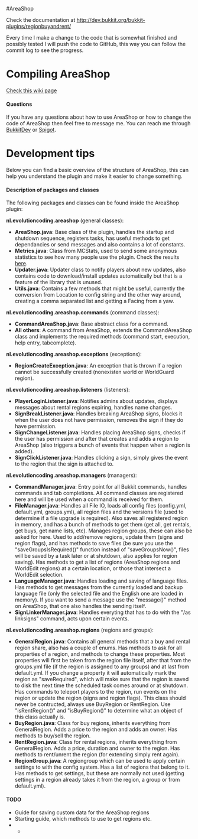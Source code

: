 #AreaShop

Check the documentation at http://dev.bukkit.org/bukkit-plugins/regionbuyandrent/

Every time I make a change to the code that is somewhat finished and possibly tested I will push the code to GitHub, this way you can follow the commit log to see the progress.

# Compiling AreaShop
[Check this wiki page](https://github.com/NLthijs48/AreaShop/wiki/Compiling-AreaShop)

#### Questions
If you have any questions about how to use AreaShop or how to change the code of AreaShop then feel free to message me. You can reach me through [BukkitDev](http://dev.bukkit.org/profiles/NLThijs48/) or [Spigot](http://www.spigotmc.org/members/nlthijs48.15658/).

# Development tips
Below you can find a basic overview of the structure of AreaShop, this can help you understand the plugin and make it easier to change something.

#### Description of packages and classes
The following packages and classes can be found inside the AreaShop plugin:

**nl.evolutioncoding.areashop** (general classes):
- **AreaShop.java**: Base class of the plugin, handles the startup and shutdown sequence, registers tasks, has useful methods to get dependancies or send messages and also contains a lot of constants.
- **Metrics.java**: Class from MCStats, used to send some anonymous statistics to see how many people use the plugin. Check the results [here](http://mcstats.org/plugin/AreaShop).
- **Updater.java**: Updater class to notify players about new updates, also contains code to download/install updates automatically but that is a feature of the library that is unused.
- **Utils.java**: Contains a few methods that might be useful, currently the conversion from Location to config string and the other way around, creating a comma separated list and getting a Facing from a yaw.

**nl.evolutioncoding.areashop.commands** (command classes):
- **CommandAreaShop.java**: Base abstract class for a command.
- **All others**: A command from AreaShop, extends the CommandAreaShop class and implements the required methods (command start, execution, help entry, tabcomplete).

**nl.evolutioncoding.areashop.exceptions** (exceptions):
- **RegionCreateException.java**: An exception that is thrown if a region cannot be successfully created (nonexisten world or WorldGuard region).

**nl.evolutioncoding.areashop.listeners** (listeners):
- **PlayerLoginListener.java**: Notifies admins about updates, displays messages about rental regions expiring, handles name changes.
- **SignBreakListener.java**: Handles breaking AreaShop signs, blocks it when the user does not have permission, removes the sign if they do have permission.
- **SignChangeListener.java**: Handles placing AreaShop signs, checks if the user has permission and after that creates and adds a region to AreaShop (also triggers a bunch of events that happen when a region is added).
- **SignClickListener.java**: Handles clicking a sign, simply gives the event to the region that the sign is attached to.

**nl.evolutioncoding.areashop.managers** (managers):
- **CommandManager.java**: Entry point for all Bukkit commands, handles commands and tab completions. All command classes are registered here and will be used when a command is received for them.
- **FileManager.java**: Handles all File IO, loads all config files (config.yml, default.yml, groups.yml), all region files and the versions file (used to determine if a file upgrade is required). Also saves all registered region in memory, and has a bunch of methods to get them (get all, get rentals, get buys, get name lists, etc). Manages region groups, these can also be asked for here. Used to add/remove regions, update them (signs and region flags), and has methods to save files (be sure you use the "saveGroupsIsRequired()" function instead of "saveGroupsNow()", files will be saved by a task later or at shutdown, also applies for region saving). Has methods to get a list of regions (AreaShop regions and WorldEdit regions) at a certain location, or those that intersect a WorldEdit selection.
- **LanguageManager.java**: Handles loading and saving of language files. Has methods to get messages from the currently loaded and backup language file (only the selected file and the English one are loaded in memory). If you want to send a message use the "message()" method on AreaShop, that one also handles the sending itself.
- **SignLinkerManager.java**: Handles everyting that has to do with the "/as linksigns" command, acts upon certain events.

**nl.evolutioncoding.areashop.regions** (regions and groups):
- **GeneralRegion.java**: Contains all general methods that a buy and rental region share, also has a couple of enums. Has methods to ask for all properties of a region, and methods to change these properties. Most properties will first be taken from the region file itself, after that from the groups.yml file (if the region is assigned to any groups) and at last from default.yml. If you change a property it will automatically mark the region as "saveRequired", which will make sure that the region is saved to disk the next time the scheduled task comes around or at shutdown. Has commands to teleport players to the region, run events on the region or update the region (signs and region flags). This class should never be contructed, always use BuyRegion or RentRegion. Use "isRentRegion()" and "isBuyRegion()" to determine what an object of this class actually is. 
- **BuyRegion.java**: Class for buy regions, inherits everything from GeneralRegion. Adds a price to the region and adds an owner. Has methods to buy/sell the region.
- **RentRegion.java**: Class for rental regions, inherits everything from GeneralRegion. Adds a price, duration and owner to the region. Has methods to rent/unrent the region (for extending simply rent again).
- **RegionGroup.java**: A regiongroup which can be used to apply certain settings to with the config system. Has a list of regions that belong to it. Has methods to get settings, but these are normally not used (getting settings in a region already takes it from the region, a group or from default.yml).

#### TODO
- Guide for saving custom data for the AreaShop regions
- Starting guide, which methods to use to get regions etc.
- -
